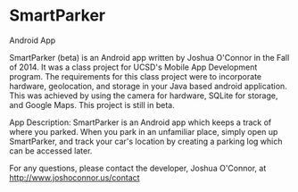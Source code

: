 # SmartParker
Android App

SmartParker (beta) is an Android app written by Joshua O'Connor in the Fall of 2014.  It was a class project for UCSD's Mobile App Development program.  The requirements for this class project were to incorporate hardware, geolocation, and storage in your Java based android application.  This was achieved by using the camera for hardware, SQLite for storage, and Google Maps.  This project is still in beta.

App Description:
SmartParker is an Android app which keeps a track of where you parked.  When you park in an unfamiliar place, simply open up SmartParker, and track your car's location by creating a parking log which can be accessed later.


For any questions, please contact the developer, Joshua O'Connor, at http://www.joshoconnor.us/contact

